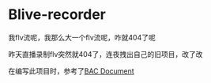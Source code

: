 # Blive-recorder

我flv流呢，我那么大一个flv流呢，咋就404了呢

昨天直播录制flv突然就404了，连夜拽出自己的旧项目，改了改

在编写此项目时，参考了[BAC Document](https://socialsisteryi.github.io/bilibili-API-collect/)